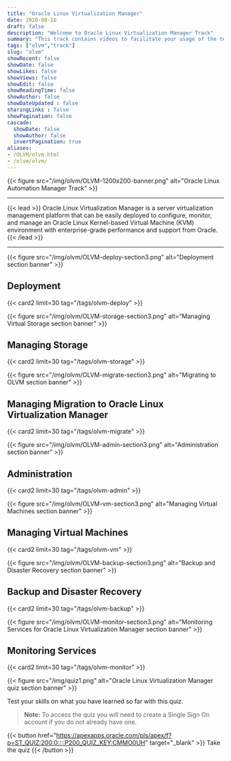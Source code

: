 ```yaml
---
title: "Oracle Linux Virtualization Manager"
date: 2020-08-16
draft: false
description: "Welcome to Oracle Linux Virtualization Manager Track"
summary: "This track contains videos to facilitate your usage of the technologies and tools used by Oracle Linux Virtualization Manager. Oracle Linux Virtualization Manager is an open-source distributed server virtualization solution, easily deployed to configure, monitor, and manage an Oracle Linux Kernel-based Virtual Machine (KVM) environment with enterprise-grade performance and support from Oracle."
tags: ["olvm","track"]
slug: "olvm"
showRecent: false
showDate: false
showLikes: false
showViews: false
showEdit: false
showReadingTime: false
showAuthor: false
showDateUpdated : false
sharingLinks : false
showPagination: false
cascade:
  showDate: false
  showAuthor: false
  invertPagination: true
aliases:
- /OLVM/olvm.html
- /olvm/olvm/
---
```


{{< figure src="/img/olvm/OLVM-1200x200-banner.png" alt="Oracle Linux Automation Manager Track" >}}

---

{{< lead >}} Oracle Linux Virtualization Manager is a server virtualization management platform that can be easily deployed to configure, monitor, and manage an Oracle Linux Kernel-based Virtual Machine (KVM) environment with enterprise-grade performance and support from Oracle. {{< /lead >}}

---

{{< figure src="/img/olvm/OLVM-deploy-section3.png" alt="Deployment section banner" >}}

## Deployment
{{< card2 limit=30 tag="/tags/olvm-deploy" >}}

{{< figure src="/img/olvm/OLVM-storage-section3.png" alt="Managing Virtual Storage section banner" >}}

## Managing Storage
{{< card2 limit=30 tag="/tags/olvm-storage" >}}

{{< figure src="/img/olvm/OLVM-migrate-section3.png" alt="Migrating to OLVM section banner" >}}

## Managing Migration to Oracle Linux Virtualization Manager
{{< card2 limit=30 tag="/tags/olvm-migrate" >}}

{{< figure src="/img/olvm/OLVM-admin-section3.png" alt="Administration section banner" >}}

## Administration
{{< card2 limit=30 tag="/tags/olvm-admin" >}}

{{< figure src="/img/olvm/OLVM-vm-section3.png" alt="Managing Virtual Machines section banner" >}}

## Managing Virtual Machines
{{< card2 limit=30 tag="/tags/olvm-vm" >}}

{{< figure src="/img/olvm/OLVM-backup-section3.png" alt="Backup and Disaster Recovery section banner" >}}

## Backup and Disaster Recovery
{{< card2 limit=30 tag="/tags/olvm-backup" >}}

{{< figure src="/img/olvm/OLVM-monitor-section3.png" alt="Monitoring Services for Oracle Linux Virtualization Manager section banner" >}}

## Monitoring Services
{{< card2 limit=30 tag="/tags/olvm-monitor" >}}

{{< figure src="/img/quiz1.png" alt="Oracle Linux Virtualization Manager quiz section banner" >}}

Test your skills on what you have learned so far with this quiz.

> **Note:** To access the quiz you will need to create a Single Sign On account if you do not already have one.

{{< button href="https://apexapps.oracle.com/pls/apex/f?p=ST_QUIZ:200:0::::P200_QUIZ_KEY:CMMO0UH" target="_blank" >}}
Take the quiz
{{< /button >}}

